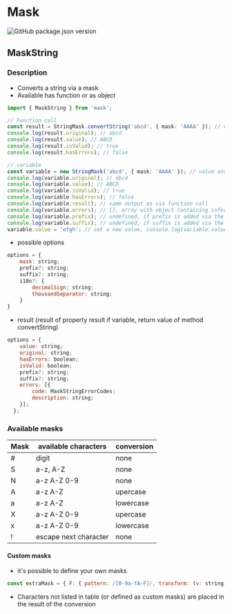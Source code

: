 # Mask

![GitHub package.json version](https://img.shields.io/github/package-json/v/mwsolutions/mask)

## MaskString

### Description

- Converts a string via a mask
- Available has function or as object

```ts
import { MaskString } from 'mask';

// Function call
const result = StringMask.convertString('abcd', { mask: 'AAAA' }); // value and object with options
console.log(result.original); // abcd
console.log(result.value); // ABCD
console.log(result.isValid); // true
console.log(result.hasErrors); // false

// variable
const variable = new StringMask('abcd', { mask: 'AAAA' }); // value and object with options,
console.log(variable.original); // abcd
console.log(variable.value); // ABCD
console.log(variable.isValid); // true
console.log(variable.hasErrors); // false
console.log(variable.result); // same output as via function call
console.log(variable.errors); // [], array with object containing information about errors during conversion
console.log(variable.prefix); // undefined, if prefix is added via the options, this property contains the prefix
console.log(variable.suffix); // undefined, if suffix is added via the options, this property contains the suffix
variable.value = 'efgh'; // set a new value, console.log(variable.value) -> EFGH
```

- possible options

```js
options = {
    mask: string;
    prefix?: string;
    suffix?: string;
    i18n?: {
        decimalSign: string;
        thousandSeparator: string;
    }
}
```

- result (result of property result if variable, return value of method convertString)

```js
options = {
    value: string;
    original: string;
    hasErrors: boolean;
    isValid: boolean;
    prefix?: string;
    suffix?: string;
    errors: [{
        code: MaskStringErrorCodes;
        description: string;
    }];
  };
```

### Available masks

| Mask | available characters  | conversion |
| ---- | --------------------- | ---------- |
| #    | digit                 | none       |
| S    | a-z, A-Z              | none       |
| N    | a-z A-Z 0-9           | none       |
| A    | a-z A-Z               | upercase   |
| a    | a-z A-Z               | lowercase  |
| X    | a-z A-Z 0-9           | upercase   |
| x    | a-z A-Z 0-9           | lowercase  |
| !    | escape next character | none       |

#### Custom masks

- it's possible to define your own masks

```js
const extraMask = { F: { pattern: /[0-9a-fA-F]/, transform: (v: string) => v.toLocaleUpperCase() } };
```

- Characters not listed in table (or defined as custom masks) are placed in the result of the conversion
